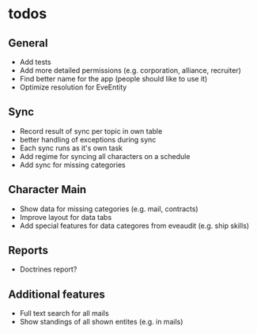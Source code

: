 # todos

## General

- Add tests
- Add more detailed permissions (e.g. corporation, alliance, recruiter)
- Find better name for the app (people should like to use it)
- Optimize resolution for EveEntity

## Sync

- Record result of sync per topic in own table
- better handling of exceptions during sync
- Each sync runs as it's own task
- Add regime for syncing all characters on a schedule
- Add sync for missing categories

## Character Main

- Show data for missing categories (e.g. mail, contracts)
- Improve layout for data tabs
- Add special features for data categores from eveaudit (e.g. ship skills)

## Reports

- Doctrines report?

## Additional features

- Full text search for all mails
- Show standings of all shown entites (e.g. in mails)
